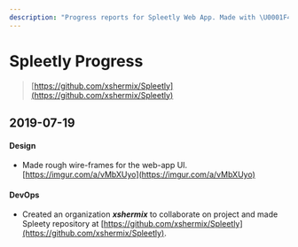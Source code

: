 ```yaml
---
description: "Progress reports for Spleetly Web App. Made with \U0001F49B by @shermisaurus and @xAtishayx"
---
```


# Spleetly Progress

> [https://github.com/xshermix/Spleetly](https://github.com/xshermix/Spleetly)

## 2019-07-19

#### Design

* Made rough wire-frames for the web-app UI. [https://imgur.com/a/vMbXUyo](https://imgur.com/a/vMbXUyo)

#### DevOps

* Created an organization _**xshermix**_ to collaborate on project and made Spleety repository at [https://github.com/xshermix/Spleetly](https://github.com/xshermix/Spleetly).

#### 



